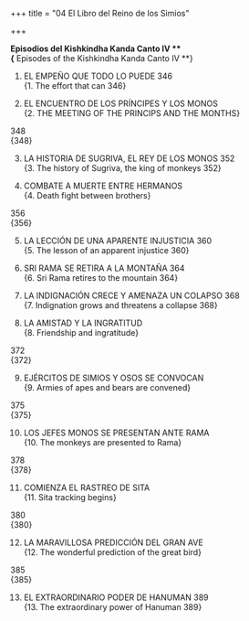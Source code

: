 +++
title = "04 El Libro del Reino de los Simios"

+++

**Episodios del Kishkindha Kanda Canto IV **  
{** Episodes of the Kishkindha Kanda Canto IV **}



1. EL EMPEÑO QUE TODO LO PUEDE 346  
{1. The effort that can 346}

2. EL ENCUENTRO DE LOS PRÍNCIPES Y LOS MONOS   
{2. THE MEETING OF THE PRINCIPS AND THE MONTHS}

348  
{348}

3. LA HISTORIA DE SUGRIVA, EL REY DE LOS MONOS 352  
{3. The history of Sugriva, the king of monkeys 352}

4. COMBATE A MUERTE ENTRE HERMANOS   
{4. Death fight between brothers}

356  
{356}

5. LA LECCIÓN DE UNA APARENTE INJUSTICIA 360  
{5. The lesson of an apparent injustice 360}

6. SRI RAMA SE RETIRA A LA MONTAÑA 364  
{6. Sri Rama retires to the mountain 364}

7. LA INDIGNACIÓN CRECE Y AMENAZA UN COLAPSO 368  
{7. Indignation grows and threatens a collapse 368}

8. LA AMISTAD Y LA INGRATITUD   
{8. Friendship and ingratitude}

372  
{372}

9. EJÉRCITOS DE SIMIOS Y OSOS SE CONVOCAN   
{9. Armies of apes and bears are convened}

375  
{375}

10. LOS JEFES MONOS SE PRESENTAN ANTE RAMA   
{10. The monkeys are presented to Rama}

378  
{378}

11. COMIENZA EL RASTREO DE SITA   
{11. Sita tracking begins}

380  
{380}

12. LA MARAVILLOSA PREDICCIÓN DEL GRAN AVE   
{12. The wonderful prediction of the great bird}

385  
{385}

13. EL EXTRAORDINARIO PODER DE HANUMAN 389  
{13. The extraordinary power of Hanuman 389}


